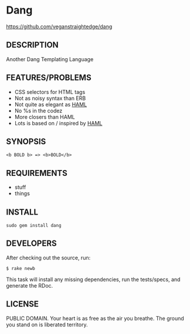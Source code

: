 # Dang

https://github.com/veganstraightedge/dang

## DESCRIPTION

Another Dang Templating Language

## FEATURES/PROBLEMS

* CSS selectors for HTML tags
* Not as noisy syntax than ERB
* Not quite as elegant as [HAML](http://haml-lang.com)
* No %s in the codez
* More closers than HAML
* Lots is based on / inspired by [HAML](http://haml-lang.com/docs/yardoc/file.HAML_REFERENCE.html)

## SYNOPSIS

    <b BOLD b> => <b>BOLD</b>

## REQUIREMENTS

* stuff
* things

## INSTALL

    sudo gem install dang

## DEVELOPERS

After checking out the source, run:

    $ rake newb

This task will install any missing dependencies, run the tests/specs,
and generate the RDoc.

## LICENSE

PUBLIC DOMAIN. Your heart is as free as the air you breathe. The ground you stand on is liberated territory.
